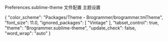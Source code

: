Preferences.sublime-theme 文件配置  主题设置

{
	"color_scheme": "Packages/Theme - Brogrammer/brogrammer.tmTheme",
	"font_size": 11.0,
	"ignored_packages":
	[
		"Vintage"
	],
	"tabset_control": true,
	"theme": "Brogrammer.sublime-theme",
	"update_check": false,
	"word_wrap": "auto"
}